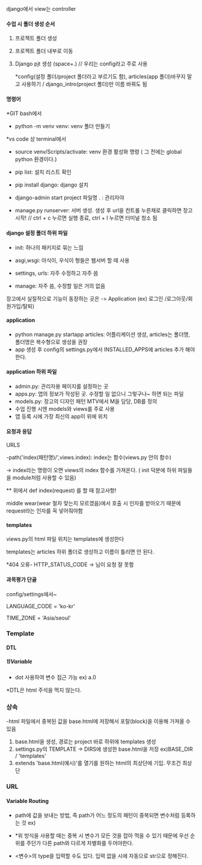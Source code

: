 django에서 view는 controller



#### 수업 시 폴더 생성 순서

1. 프로젝트 폴더 생성

2. 프로젝트 폴더 내부로 이동

3. Django pjt 생성 (space+.) // 우리는 config라고 주로 사용

   *config(설정 폴더/project 폴더라고 부르기도 함), articles(app 폴더)바꾸지 말고 사용하기 / django_intro(project 폴더)만 이름 바꿔도 됨

#### 명령어

*GIT bash에서

- python -m venv venv: venv 폴더 만들기

*vs code 상 terminal에서

- source venv/Scripts/activate: venv 환경 활성화 명령 ( 그 전에는 global python 환경이다.)
- pip list: 설치 리스트 확인
- pip install django: django 설치

- django-admin start project 파일명 . : 관리자야
- manage.py runserver: 서버 생성. 생성 후 url을 컨트롤 누른채로 클릭하면 장고 시작!  //   ctrl + c 누르면 실행 종료, ctrl + l 누르면 터미널 청소 됨



#### django 설정 폴더 하위 파일

- init: 하나의 패키지로 묶는 느낌

- asgi,wsgi: 아식이, 우식이 형들은 웹서버 할 때 사용

- settings, urls: 자주 수정하고 자주 씀

- manage: 자주 씀, 수정할 일은 거의 없음

장고에서 실질적으로 기능이 동장하는 곳은 -> Application (ex) 로그인 /로그아웃/회원가입/탈퇴)





#### application

- python manage.py startapp articles: 어플리케이션 생성, articles는 폴더명, 폴더명은 복수형으로 생성을 권장
- app 생성 후 config의 settings.py에서 INSTALLED_APPS에 articles 추가 해야한다.



#### application 하위 파일

- admin.py: 관리자용 페이지를 설정하는 곳
- apps.py: 앱의 정보가 작성된 곳. 수정할 일 없으니 그렇구나~ 하면 되는 파일
- models.py: 장고의 디자인 패턴 MTV에서 M을 담당, DB를 정의
- 수업 진행 시엔 models와 views를 주로 사용
- 앱 등록 시에 가장 최신의 app이 위에 위치



#### 요청과 응답

URLS

-path('index(패턴명)/',views.index): index는 함수(views.py 안의 함수)

-> index라는 명령이 오면 views의 index 함수를 가져온다. ( init 덕분에 하위 파일들을 module처럼 사용할 수 있음)



** 위에서 def index(request) 를 할 때 참고사항!

middle wear(wear 철자 맞는지 모르겠음)에서 호출 시 인자를 받아오기 때문에 request라는 인자를 꼭 넣어줘야함





#### templates

views.py의 html 파일 위치는 templates에 생성한다

templates는 articles 하위 폴더로 생성하고 이름이 틀리면 안 된다.



*404 오류- HTTP_STATUS_CODE -> 님이 요청 잘 못함



#### 과목평가 단골

config/settings에서~

LANGUAGE_CODE = 'ko-kr'

TIME_ZONE = 'Asia/seoul'





### Template

#### DTL

##### 1)Variable

- dot 사용하여 변수 접근 가능 ex) a.0

*DTL은 html 주석을 먹지 않는다.









### 상속

-html 파일에서 중복된 값을 base.html에 저장해서 포탈(block)을 이용해 가져올 수 있음

1. base.html을 생성, 경로는 project 바로 하위에 templates 생성
2. settings.py의 TEMPLATE -> DIRS에 생성한 base.html을 저장 ex)BASE_DIR / 'templates'
3. extends 'base.html(예시)'를 열기를 원하는 html의 최상단에 기입. 무조건 최상단







### URL

#### Variable Routing

- path에 값을 보내는 방법, 즉 path가 어느 정도의 패턴이 중복되면 변수처럼 등록하는 것 ex)<username>

- *위 방식을 사용할 때는 중복 시 변수가 모든 것을 잡아 먹을 수 있기 때문에 우선 순위를 주던가 다른 path와 다르게 차별화를 두어야한다.
- <변수>의 type을 입력할 수도 있다. 입력 없을 시에 자동으로 str으로 정해진다.

